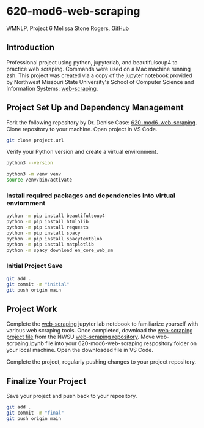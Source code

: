 # 620-mod6-web-scraping
WMNLP, Project 6
Melissa Stone Rogers, [GitHub](https://github.com/meldstonerogers/620-mod6-web-scraping)

## Introduction
Professional project using python, jupyterlab, and beautifulsoup4 to practice web scraping. 
Commands were used on a Mac machine running zsh. This project was created via a copy of the jupyter notebook provided by Northwest Missouri State University's School of Computer Science and Information Systems: [web-scraping](https://github.com/wmnlp-materials/web-scraping). 

## Project Set Up and Dependency Management 
Fork the following repository by Dr. Denise Case: [620-mod6-web-scraping](https://github.com/denisecase/620-mod6-web-scraping). Clone repository to your machine. Open project in VS Code. 
```zsh
git clone project.url
```

Verify your Python version and create a virtual environment. 
```zsh
python3 --version

```
```zsh
python3 -m venv venv
source venv/bin/activate
```
### Install required packages and dependencies into virtual enviornment
```zsh
python -m pip install beautifulsoup4
python -m pip install html5lib
python -m pip install requests
python -m pip install spacy
python -m pip install spacytextblob
python -m pip install matplotlib
python -m spacy download en_core_web_sm
```
### Initial Project Save
```zsh
git add .
git commit -m "initial"                         
git push origin main
```
## Project Work
Complete the [web-scraping](https://github.com/denisecase/620-mod6-web-scraping/blob/main/web_scraping.ipynb) jupyter lab notebook to familiarize yourself with various web scraping tools. Once completed, download the [web-scraping project file](https://github.com/wmnlp-materials/web-scraping/blob/master/web-scraping.ipynb) from the NWSU [web-scraping repository](https://github.com/wmnlp-materials/web-scraping). Move web-scrpaing.ipynb file into your 620-mod6-web-scraping respository folder on your local machine. Open the downloaded file in VS Code. 

Complete the project, regularly pushing changes to your project repository.

## Finalize Your Project
Save your project and push back to your repository. 
```zsh
git add .
git commit -m "final"                         
git push origin main
```